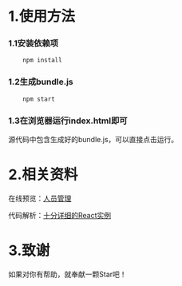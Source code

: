 # 1.使用方法

### 1.1安装依赖项

```
    npm install
```

### 1.2生成bundle.js

```
    npm start
```

### 1.3在浏览器运行index.html即可

源代码中包含生成好的bundle.js，可以直接点击运行。

# 2.相关资料

在线预览：[人员管理](http://wyuhao.com/demo/staff)

代码解析：[十分详细的React实例](
http://wyuhao.com/article/react/%E5%8D%81%E5%88%86%E8%AF%A6%E7%BB%86%E7%9A%84React%E5%85%A5%E9%97%A8%E5%AE%9E%E4%BE%8B.md)

# 3.致谢

如果对你有帮助，就奉献一颗Star吧！